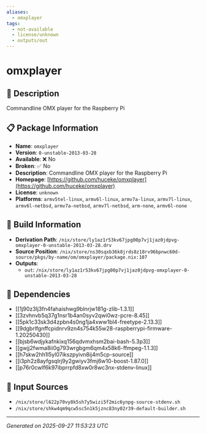 ```yaml
---
aliases:
  - omxplayer
tags:
  - not-available
  - license/unknown
  - outputs/out
---
```


# omxplayer

## 📝 Description

Commandline OMX player for the Raspberry Pi

## 📋 Package Information

- **Name**: `omxplayer`
- **Version**: `0-unstable-2013-03-28`
- **Available**: ❌ No
- **Broken**: ✅ No
- **Description**: Commandline OMX player for the Raspberry Pi
- **Homepage**: [https://github.com/huceke/omxplayer](https://github.com/huceke/omxplayer)
- **License**: `unknown`
- **Platforms**: `armv5tel-linux`, `armv6l-linux`, `armv7a-linux`, `armv7l-linux`, `armv6l-netbsd`, `armv7a-netbsd`, `armv7l-netbsd`, `arm-none`, `armv6l-none`

## 🔧 Build Information

- **Derivation Path**: `/nix/store/ly1az1r53kv67jpg00p7vj1jaz0jdpvg-omxplayer-0-unstable-2013-03-28.drv`
- **Source Position**: `/nix/store/ns30sqxb36k8jrds8z18rv96bpnwc60d-source/pkgs/by-name/om/omxplayer/package.nix:107`
- **Outputs**:
  - `out`:  `/nix/store/ly1az1r53kv67jpg00p7vj1jaz0jdpvg-omxplayer-0-unstable-2013-03-28`

## 🔗 Dependencies

- [[1j90z3lj3fn4fahaishwg9blnrjw181g-zlib-1.3.1]]
- [[3zvhnvb5q37g1nsr1b4an0syv2qwi0wz-pcre-8.45]]
- [[5pk1c33sk3d4zpbn4s0ng1ja4xww1bl4-freetype-2.13.3]]
- [[9dgbrlfgnffcpidnrv9zn4s754k55w28-raspberrypi-firmware-1.20250430]]
- [[bjsb6wdjykafnkixq156qdvmxhsm2bai-bash-5.3p3]]
- [[gwjj2fwma8ii0g793wrgbgm6qm4x58k6-ffmpeg-1.1.3]]
- [[h7skw2hh1l5yl07ikszpyivn8ij4m5cp-source]]
- [[i3ph2z8ayfgsqlrj9y2gwiyv3fmj6w10-boost-1.87.0]]
- [[p76r0cwlf6k97ibprrpfd8xw0r8wc3nx-stdenv-linux]]

## 📁 Input Sources

- `/nix/store/l622p70vy8k5sh7y5wizi5f2mic6ynpg-source-stdenv.sh`
- `/nix/store/shkw4qm9qcw5sc5n1k5jznc83ny02r39-default-builder.sh`

---
*Generated on 2025-09-27 11:53:23 UTC*
